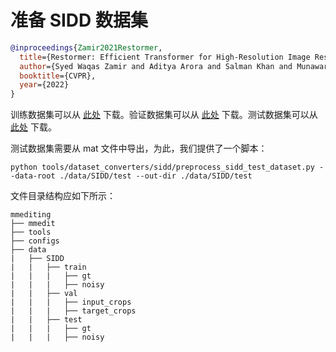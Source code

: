# 准备 SIDD 数据集

<!-- [DATASET] -->

```bibtex
@inproceedings{Zamir2021Restormer,
  title={Restormer: Efficient Transformer for High-Resolution Image Restoration},
  author={Syed Waqas Zamir and Aditya Arora and Salman Khan and Munawar Hayat and Fahad Shahbaz Khan and Ming-Hsuan Yang},
  booktitle={CVPR},
  year={2022}
}
```

训练数据集可以从 [此处](https://drive.google.com/file/d/1UHjWZzLPGweA9ZczmV8lFSRcIxqiOVJw/) 下载。验证数据集可以从 [此处](https://drive.google.com/file/d/1Fw6Ey1R-nCHN9WEpxv0MnMqxij-ECQYJ/) 下载。测试数据集可以从 [此处](https://drive.google.com/file/d/11vfqV-lqousZTuAit1Qkqghiv_taY0KZ/) 下载。

测试数据集需要从 mat 文件中导出，为此，我们提供了一个脚本：

```shell
python tools/dataset_converters/sidd/preprocess_sidd_test_dataset.py --data-root ./data/SIDD/test --out-dir ./data/SIDD/test
```

文件目录结构应如下所示：

```text
mmediting
├── mmedit
├── tools
├── configs
├── data
|   ├── SIDD
|   |   ├── train
|   |   |   ├── gt
|   |   |   ├── noisy
|   |   ├── val
|   |   |   ├── input_crops
|   |   |   ├── target_crops
|   |   ├── test
|   |   |   ├── gt
|   |   |   ├── noisy
```
